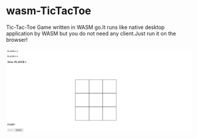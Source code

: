 # wasm-TicTacToe
Tic-Tac-Toe Game written in WASM go.It runs like native desktop application by WASM but you do not need any client.Just run it on the browser!<br><br>
![alt text](https://github.com/anilkusc/wasm-TicTacToe/blob/main/Readme-Images/info.gif "Tic-Tac-Toe")
